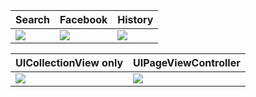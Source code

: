 | Search | Facebook | History|
| -------| ---------|--------|
|![](search.gif)|![](fb.gif)|![](history.gif)|



| UICollectionView only |UIPageViewController|
| ----------|--------------------| 
|![](gods.gif)|![](page.gif)|
